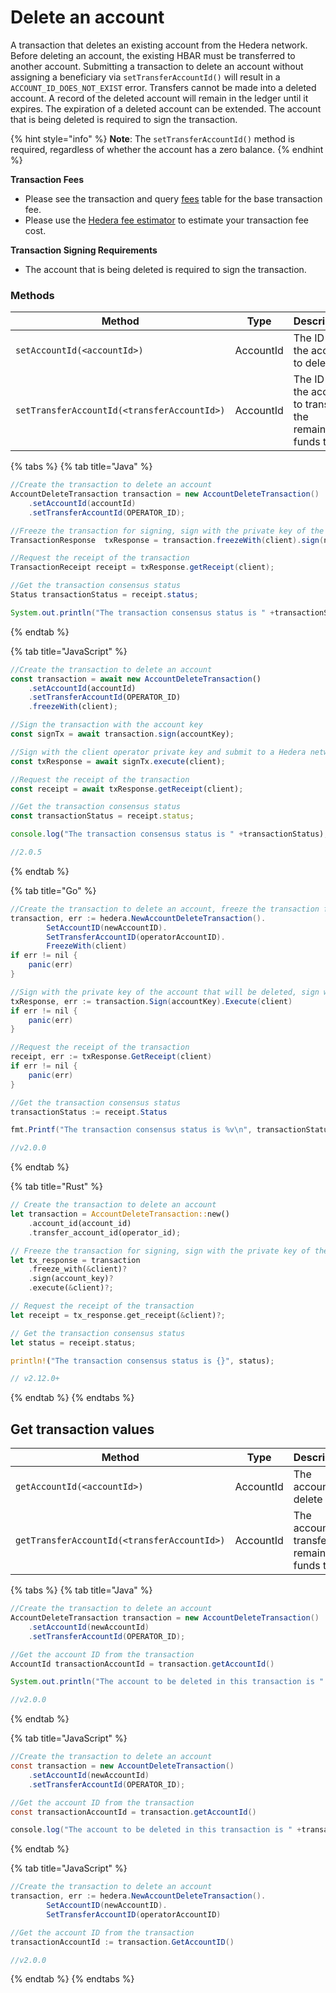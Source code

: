 # Delete an account

A transaction that deletes an existing account from the Hedera network. Before deleting an account, the existing HBAR must be transferred to another account. Submitting a transaction to delete an account without assigning a beneficiary via `setTransferAccountId()` will result in a `ACCOUNT_ID_DOES_NOT_EXIST` error. Transfers cannot be made into a deleted account. A record of the deleted account will remain in the ledger until it expires. The expiration of a deleted account can be extended. The account that is being deleted is required to sign the transaction.

{% hint style="info" %}
**Note**: The `setTransferAccountId()` method is required, regardless of whether the account has a zero balance.
{% endhint %}

**Transaction Fees**

* Please see the transaction and query [fees](../../../networks/mainnet/fees/#transaction-and-query-fees) table for the base transaction fee.
* Please use the [Hedera fee estimator](https://hedera.com/fees) to estimate your transaction fee cost.

**Transaction Signing Requirements**

* The account that is being deleted is required to sign the transaction.

### Methods

<table><thead><tr><th width="374">Method</th><th width="115">Type</th><th width="134">Description</th><th>Requirement</th></tr></thead><tbody><tr><td><code>setAccountId(&#x3C;accountId>)</code></td><td>AccountId</td><td>The ID of the account to delete.</td><td>Required</td></tr><tr><td><code>setTransferAccountId(&#x3C;transferAccountId>)</code></td><td>AccountId</td><td>The ID of the account to transfer the remaining funds to.</td><td>Required</td></tr></tbody></table>

{% tabs %}
{% tab title="Java" %}
```java
//Create the transaction to delete an account
AccountDeleteTransaction transaction = new AccountDeleteTransaction()
    .setAccountId(accountId)
    .setTransferAccountId(OPERATOR_ID);

//Freeze the transaction for signing, sign with the private key of the account that will be deleted, sign with the operator key and submit to a Hedera network
TransactionResponse  txResponse = transaction.freezeWith(client).sign(newKey).execute(client);

//Request the receipt of the transaction
TransactionReceipt receipt = txResponse.getReceipt(client);

//Get the transaction consensus status
Status transactionStatus = receipt.status;

System.out.println("The transaction consensus status is " +transactionStatus);
```
{% endtab %}

{% tab title="JavaScript" %}
```javascript
//Create the transaction to delete an account
const transaction = await new AccountDeleteTransaction()
    .setAccountId(accountId)
    .setTransferAccountId(OPERATOR_ID)
    .freezeWith(client);

//Sign the transaction with the account key
const signTx = await transaction.sign(accountKey);

//Sign with the client operator private key and submit to a Hedera network
const txResponse = await signTx.execute(client);

//Request the receipt of the transaction
const receipt = await txResponse.getReceipt(client);

//Get the transaction consensus status
const transactionStatus = receipt.status;

console.log("The transaction consensus status is " +transactionStatus);

//2.0.5
```
{% endtab %}

{% tab title="Go" %}
```java
//Create the transaction to delete an account, freeze the transaction for signing
transaction, err := hedera.NewAccountDeleteTransaction().
        SetAccountID(newAccountID).
        SetTransferAccountID(operatorAccountID).
        FreezeWith(client)
if err != nil {
    panic(err)
}

//Sign with the private key of the account that will be deleted, sign with the operator key and submit to a Hedera network
txResponse, err := transaction.Sign(accountKey).Execute(client)
if err != nil {
    panic(err)
}

//Request the receipt of the transaction
receipt, err := txResponse.GetReceipt(client)
if err != nil {
    panic(err)
}

//Get the transaction consensus status
transactionStatus := receipt.Status

fmt.Printf("The transaction consensus status is %v\n", transactionStatus)

//v2.0.0
```
{% endtab %}

{% tab title="Rust" %}
```rust
// Create the transaction to delete an account
let transaction = AccountDeleteTransaction::new()
    .account_id(account_id)
    .transfer_account_id(operator_id);

// Freeze the transaction for signing, sign with the private key of the account that will be deleted
let tx_response = transaction
    .freeze_with(&client)?
    .sign(account_key)?
    .execute(&client)?;

// Request the receipt of the transaction
let receipt = tx_response.get_receipt(&client)?;

// Get the transaction consensus status
let status = receipt.status;

println!("The transaction consensus status is {}", status);

// v2.12.0+
```
{% endtab %}
{% endtabs %}

## Get transaction values

<table><thead><tr><th width="370.3333333333333">Method</th><th width="124.7980179329873">Type</th><th>Description</th></tr></thead><tbody><tr><td><code>getAccountId(&#x3C;accountId>)</code></td><td>AccountId</td><td>The account to delete</td></tr><tr><td><code>getTransferAccountId(&#x3C;transferAccountId>)</code></td><td>AccountId</td><td>The account to transfer the remaining funds to</td></tr></tbody></table>

{% tabs %}
{% tab title="Java" %}
```java
//Create the transaction to delete an account
AccountDeleteTransaction transaction = new AccountDeleteTransaction()
    .setAccountId(newAccountId)
    .setTransferAccountId(OPERATOR_ID);

//Get the account ID from the transaction
AccountId transactionAccountId = transaction.getAccountId()

System.out.println("The account to be deleted in this transaction is " +transactionAccountId)

//v2.0.0
```
{% endtab %}

{% tab title="JavaScript" %}
```java
//Create the transaction to delete an account
const transaction = new AccountDeleteTransaction()
    .setAccountId(newAccountId)
    .setTransferAccountId(OPERATOR_ID);

//Get the account ID from the transaction
const transactionAccountId = transaction.getAccountId()

console.log("The account to be deleted in this transaction is " +transactionAccountId)
```
{% endtab %}

{% tab title="JavaScript" %}
```java
//Create the transaction to delete an account
transaction, err := hedera.NewAccountDeleteTransaction().
        SetAccountID(newAccountID).
        SetTransferAccountID(operatorAccountID)

//Get the account ID from the transaction
transactionAccountId := transaction.GetAccountID()

//v2.0.0
```
{% endtab %}
{% endtabs %}

